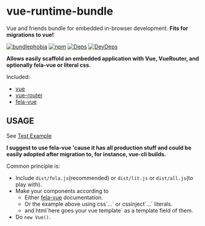 # vue-runtime-bundle
Vue and friends bundle for embedded in-browser development.
**Fits for migrations to vue!**

[![bundlephobia](https://badgen.net/bundlephobia/minzip/vue-runtime-bundle)](https://bundlephobia.com/result?p=vue-runtime-bundle)  [![npm](https://badgen.net/npm/v/vue-runtime-bundle)](https://www.npmjs.com/package/vue-runtime-bundle) [![Deps](https://david-dm.org/houd1ni/vue-runtime-bundle.svg)](https://david-dm.org/houd1ni/vue-runtime-bundle) [![DevDeps](https://david-dm.org/houd1ni/vue-runtime-bundle/dev-status.svg)](https://david-dm.org/houd1ni/vue-runtime-bundle)

**Allows easily scaffold an embedded application with Vue, VueRouter, and optionally fela-vue or literal css.**

Included:
- [vue](https://github.com/vuejs/vue)
- [vue-router](https://github.com/vuejs/vue-router)
- [fela-vue](https://github.com/houd1ni/fela-vue)


## USAGE

See [Test Example](https://github.com/houd1ni/vue-runtime-bundle/tree/master/test/test.html)

**I suggest to use fela-vue 'cause it has all production stuff and could be easily adopted after migration to, for instance, vue-cli builds.**

Common principle is:
- Include `dist/fela.js`(recommended) or `dist/lit.js` or `dist/all.js`(to play with).
- Make your components according to
  - Either [fela-vue](https://github.com/houd1ni/fela-vue) documentation.
  - Or the example above using css\`...\` or cssinject\`...\` literals. 
  - and html\`here goes your vue template\` as a template field of them.
- Do `new Vue()`.